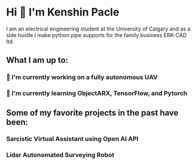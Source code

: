 # Hi :wave: I'm Kenshin Pacle

I am an electrical engineering student at the University of Calgary and as a side hustle I make python pipe supports 
for the family business ERK-CAD ltd. 

## What I am up to:
###	:flight_departure: I'm currently working on a fully autonomous UAV
### :microscope: I'm currently learning ObjectARX, TensorFlow, and Pytorch

## Some of my favorite projects in the past have been:
### Sarcistic Virtual Assistant using Open AI API
### Lidar Autonomated Surveying Robot

